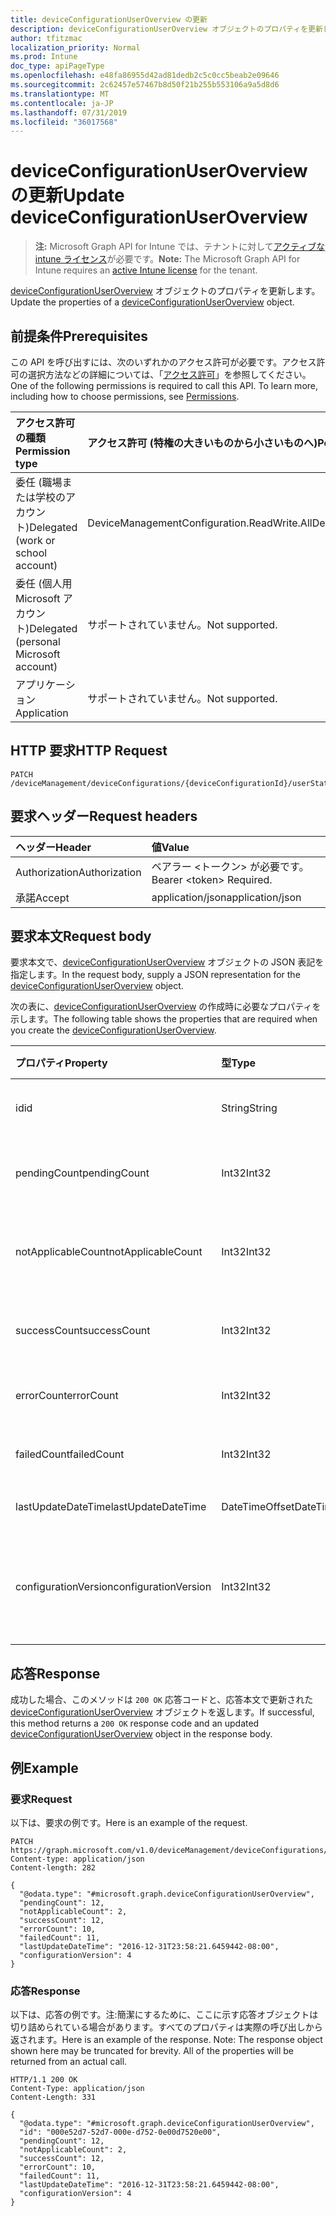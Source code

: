 ```yaml
---
title: deviceConfigurationUserOverview の更新
description: deviceConfigurationUserOverview オブジェクトのプロパティを更新します。
author: tfitzmac
localization_priority: Normal
ms.prod: Intune
doc_type: apiPageType
ms.openlocfilehash: e48fa86955d42ad81dedb2c5c0cc5beab2e09646
ms.sourcegitcommit: 2c62457e57467b8d50f21b255b553106a9a5d8d6
ms.translationtype: MT
ms.contentlocale: ja-JP
ms.lasthandoff: 07/31/2019
ms.locfileid: "36017568"
---
```

# <a name="update-deviceconfigurationuseroverview"></a><span data-ttu-id="6841c-103">deviceConfigurationUserOverview の更新</span><span class="sxs-lookup"><span data-stu-id="6841c-103">Update deviceConfigurationUserOverview</span></span>

> <span data-ttu-id="6841c-104">**注:** Microsoft Graph API for Intune では、テナントに対して[アクティブな intune ライセンス](https://go.microsoft.com/fwlink/?linkid=839381)が必要です。</span><span class="sxs-lookup"><span data-stu-id="6841c-104">**Note:** The Microsoft Graph API for Intune requires an [active Intune license](https://go.microsoft.com/fwlink/?linkid=839381) for the tenant.</span></span>

<span data-ttu-id="6841c-105">[deviceConfigurationUserOverview](../resources/intune-deviceconfig-deviceconfigurationuseroverview.md) オブジェクトのプロパティを更新します。</span><span class="sxs-lookup"><span data-stu-id="6841c-105">Update the properties of a [deviceConfigurationUserOverview](../resources/intune-deviceconfig-deviceconfigurationuseroverview.md) object.</span></span>

## <a name="prerequisites"></a><span data-ttu-id="6841c-106">前提条件</span><span class="sxs-lookup"><span data-stu-id="6841c-106">Prerequisites</span></span>
<span data-ttu-id="6841c-p101">この API を呼び出すには、次のいずれかのアクセス許可が必要です。アクセス許可の選択方法などの詳細については、「[アクセス許可](/graph/permissions-reference)」を参照してください。</span><span class="sxs-lookup"><span data-stu-id="6841c-p101">One of the following permissions is required to call this API. To learn more, including how to choose permissions, see [Permissions](/graph/permissions-reference).</span></span>

|<span data-ttu-id="6841c-109">アクセス許可の種類</span><span class="sxs-lookup"><span data-stu-id="6841c-109">Permission type</span></span>|<span data-ttu-id="6841c-110">アクセス許可 (特権の大きいものから小さいものへ)</span><span class="sxs-lookup"><span data-stu-id="6841c-110">Permissions (from most to least privileged)</span></span>|
|:---|:---|
|<span data-ttu-id="6841c-111">委任 (職場または学校のアカウント)</span><span class="sxs-lookup"><span data-stu-id="6841c-111">Delegated (work or school account)</span></span>|<span data-ttu-id="6841c-112">DeviceManagementConfiguration.ReadWrite.All</span><span class="sxs-lookup"><span data-stu-id="6841c-112">DeviceManagementConfiguration.ReadWrite.All</span></span>|
|<span data-ttu-id="6841c-113">委任 (個人用 Microsoft アカウント)</span><span class="sxs-lookup"><span data-stu-id="6841c-113">Delegated (personal Microsoft account)</span></span>|<span data-ttu-id="6841c-114">サポートされていません。</span><span class="sxs-lookup"><span data-stu-id="6841c-114">Not supported.</span></span>|
|<span data-ttu-id="6841c-115">アプリケーション</span><span class="sxs-lookup"><span data-stu-id="6841c-115">Application</span></span>|<span data-ttu-id="6841c-116">サポートされていません。</span><span class="sxs-lookup"><span data-stu-id="6841c-116">Not supported.</span></span>|

## <a name="http-request"></a><span data-ttu-id="6841c-117">HTTP 要求</span><span class="sxs-lookup"><span data-stu-id="6841c-117">HTTP Request</span></span>
<!-- {
  "blockType": "ignored"
}
-->
``` http
PATCH /deviceManagement/deviceConfigurations/{deviceConfigurationId}/userStatusOverview
```

## <a name="request-headers"></a><span data-ttu-id="6841c-118">要求ヘッダー</span><span class="sxs-lookup"><span data-stu-id="6841c-118">Request headers</span></span>
|<span data-ttu-id="6841c-119">ヘッダー</span><span class="sxs-lookup"><span data-stu-id="6841c-119">Header</span></span>|<span data-ttu-id="6841c-120">値</span><span class="sxs-lookup"><span data-stu-id="6841c-120">Value</span></span>|
|:---|:---|
|<span data-ttu-id="6841c-121">Authorization</span><span class="sxs-lookup"><span data-stu-id="6841c-121">Authorization</span></span>|<span data-ttu-id="6841c-122">ベアラー &lt;トークン&gt; が必要です。</span><span class="sxs-lookup"><span data-stu-id="6841c-122">Bearer &lt;token&gt; Required.</span></span>|
|<span data-ttu-id="6841c-123">承諾</span><span class="sxs-lookup"><span data-stu-id="6841c-123">Accept</span></span>|<span data-ttu-id="6841c-124">application/json</span><span class="sxs-lookup"><span data-stu-id="6841c-124">application/json</span></span>|

## <a name="request-body"></a><span data-ttu-id="6841c-125">要求本文</span><span class="sxs-lookup"><span data-stu-id="6841c-125">Request body</span></span>
<span data-ttu-id="6841c-126">要求本文で、[deviceConfigurationUserOverview](../resources/intune-deviceconfig-deviceconfigurationuseroverview.md) オブジェクトの JSON 表記を指定します。</span><span class="sxs-lookup"><span data-stu-id="6841c-126">In the request body, supply a JSON representation for the [deviceConfigurationUserOverview](../resources/intune-deviceconfig-deviceconfigurationuseroverview.md) object.</span></span>

<span data-ttu-id="6841c-127">次の表に、[deviceConfigurationUserOverview](../resources/intune-deviceconfig-deviceconfigurationuseroverview.md) の作成時に必要なプロパティを示します。</span><span class="sxs-lookup"><span data-stu-id="6841c-127">The following table shows the properties that are required when you create the [deviceConfigurationUserOverview](../resources/intune-deviceconfig-deviceconfigurationuseroverview.md).</span></span>

|<span data-ttu-id="6841c-128">プロパティ</span><span class="sxs-lookup"><span data-stu-id="6841c-128">Property</span></span>|<span data-ttu-id="6841c-129">型</span><span class="sxs-lookup"><span data-stu-id="6841c-129">Type</span></span>|<span data-ttu-id="6841c-130">説明</span><span class="sxs-lookup"><span data-stu-id="6841c-130">Description</span></span>|
|:---|:---|:---|
|<span data-ttu-id="6841c-131">id</span><span class="sxs-lookup"><span data-stu-id="6841c-131">id</span></span>|<span data-ttu-id="6841c-132">String</span><span class="sxs-lookup"><span data-stu-id="6841c-132">String</span></span>|<span data-ttu-id="6841c-133">エンティティのキー。</span><span class="sxs-lookup"><span data-stu-id="6841c-133">Key of the entity.</span></span>|
|<span data-ttu-id="6841c-134">pendingCount</span><span class="sxs-lookup"><span data-stu-id="6841c-134">pendingCount</span></span>|<span data-ttu-id="6841c-135">Int32</span><span class="sxs-lookup"><span data-stu-id="6841c-135">Int32</span></span>|<span data-ttu-id="6841c-136">保留中のユーザーの数</span><span class="sxs-lookup"><span data-stu-id="6841c-136">Number of pending Users</span></span>|
|<span data-ttu-id="6841c-137">notApplicableCount</span><span class="sxs-lookup"><span data-stu-id="6841c-137">notApplicableCount</span></span>|<span data-ttu-id="6841c-138">Int32</span><span class="sxs-lookup"><span data-stu-id="6841c-138">Int32</span></span>|<span data-ttu-id="6841c-139">該当しないユーザーの数</span><span class="sxs-lookup"><span data-stu-id="6841c-139">Number of not applicable users</span></span>|
|<span data-ttu-id="6841c-140">successCount</span><span class="sxs-lookup"><span data-stu-id="6841c-140">successCount</span></span>|<span data-ttu-id="6841c-141">Int32</span><span class="sxs-lookup"><span data-stu-id="6841c-141">Int32</span></span>|<span data-ttu-id="6841c-142">成功したユーザーの数</span><span class="sxs-lookup"><span data-stu-id="6841c-142">Number of succeeded Users</span></span>|
|<span data-ttu-id="6841c-143">errorCount</span><span class="sxs-lookup"><span data-stu-id="6841c-143">errorCount</span></span>|<span data-ttu-id="6841c-144">Int32</span><span class="sxs-lookup"><span data-stu-id="6841c-144">Int32</span></span>|<span data-ttu-id="6841c-145">エラー ユーザーの数</span><span class="sxs-lookup"><span data-stu-id="6841c-145">Number of error Users</span></span>|
|<span data-ttu-id="6841c-146">failedCount</span><span class="sxs-lookup"><span data-stu-id="6841c-146">failedCount</span></span>|<span data-ttu-id="6841c-147">Int32</span><span class="sxs-lookup"><span data-stu-id="6841c-147">Int32</span></span>|<span data-ttu-id="6841c-148">失敗したユーザーの数</span><span class="sxs-lookup"><span data-stu-id="6841c-148">Number of failed Users</span></span>|
|<span data-ttu-id="6841c-149">lastUpdateDateTime</span><span class="sxs-lookup"><span data-stu-id="6841c-149">lastUpdateDateTime</span></span>|<span data-ttu-id="6841c-150">DateTimeOffset</span><span class="sxs-lookup"><span data-stu-id="6841c-150">DateTimeOffset</span></span>|<span data-ttu-id="6841c-151">最終更新時刻</span><span class="sxs-lookup"><span data-stu-id="6841c-151">Last update time</span></span>|
|<span data-ttu-id="6841c-152">configurationVersion</span><span class="sxs-lookup"><span data-stu-id="6841c-152">configurationVersion</span></span>|<span data-ttu-id="6841c-153">Int32</span><span class="sxs-lookup"><span data-stu-id="6841c-153">Int32</span></span>|<span data-ttu-id="6841c-154">対象の概要に関するポリシーのバージョン</span><span class="sxs-lookup"><span data-stu-id="6841c-154">Version of the policy for that overview</span></span>|



## <a name="response"></a><span data-ttu-id="6841c-155">応答</span><span class="sxs-lookup"><span data-stu-id="6841c-155">Response</span></span>
<span data-ttu-id="6841c-156">成功した場合、このメソッドは `200 OK` 応答コードと、応答本文で更新された [deviceConfigurationUserOverview](../resources/intune-deviceconfig-deviceconfigurationuseroverview.md) オブジェクトを返します。</span><span class="sxs-lookup"><span data-stu-id="6841c-156">If successful, this method returns a `200 OK` response code and an updated [deviceConfigurationUserOverview](../resources/intune-deviceconfig-deviceconfigurationuseroverview.md) object in the response body.</span></span>

## <a name="example"></a><span data-ttu-id="6841c-157">例</span><span class="sxs-lookup"><span data-stu-id="6841c-157">Example</span></span>

### <a name="request"></a><span data-ttu-id="6841c-158">要求</span><span class="sxs-lookup"><span data-stu-id="6841c-158">Request</span></span>
<span data-ttu-id="6841c-159">以下は、要求の例です。</span><span class="sxs-lookup"><span data-stu-id="6841c-159">Here is an example of the request.</span></span>
``` http
PATCH https://graph.microsoft.com/v1.0/deviceManagement/deviceConfigurations/{deviceConfigurationId}/userStatusOverview
Content-type: application/json
Content-length: 282

{
  "@odata.type": "#microsoft.graph.deviceConfigurationUserOverview",
  "pendingCount": 12,
  "notApplicableCount": 2,
  "successCount": 12,
  "errorCount": 10,
  "failedCount": 11,
  "lastUpdateDateTime": "2016-12-31T23:58:21.6459442-08:00",
  "configurationVersion": 4
}
```

### <a name="response"></a><span data-ttu-id="6841c-160">応答</span><span class="sxs-lookup"><span data-stu-id="6841c-160">Response</span></span>
<span data-ttu-id="6841c-p102">以下は、応答の例です。注:簡潔にするために、ここに示す応答オブジェクトは切り詰められている場合があります。すべてのプロパティは実際の呼び出しから返されます。</span><span class="sxs-lookup"><span data-stu-id="6841c-p102">Here is an example of the response. Note: The response object shown here may be truncated for brevity. All of the properties will be returned from an actual call.</span></span>
``` http
HTTP/1.1 200 OK
Content-Type: application/json
Content-Length: 331

{
  "@odata.type": "#microsoft.graph.deviceConfigurationUserOverview",
  "id": "000e52d7-52d7-000e-d752-0e00d7520e00",
  "pendingCount": 12,
  "notApplicableCount": 2,
  "successCount": 12,
  "errorCount": 10,
  "failedCount": 11,
  "lastUpdateDateTime": "2016-12-31T23:58:21.6459442-08:00",
  "configurationVersion": 4
}
```



